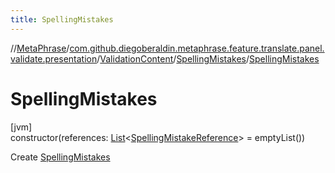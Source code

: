 ```yaml
---
title: SpellingMistakes
---
```

//[MetaPhrase](../../../../index.html)/[com.github.diegoberaldin.metaphrase.feature.translate.panel.validate.presentation](../../index.html)/[ValidationContent](../index.html)/[SpellingMistakes](index.html)/[SpellingMistakes](-spelling-mistakes.html)



# SpellingMistakes



[jvm]\
constructor(references: [List](https://kotlinlang.org/api/latest/jvm/stdlib/kotlin.collections/-list/index.html)&lt;[SpellingMistakeReference](../../../com.github.diegoberaldin.metaphrase.feature.translate.panel.validate.data/-spelling-mistake-reference/index.html)&gt; = emptyList())



Create [SpellingMistakes](index.html)





